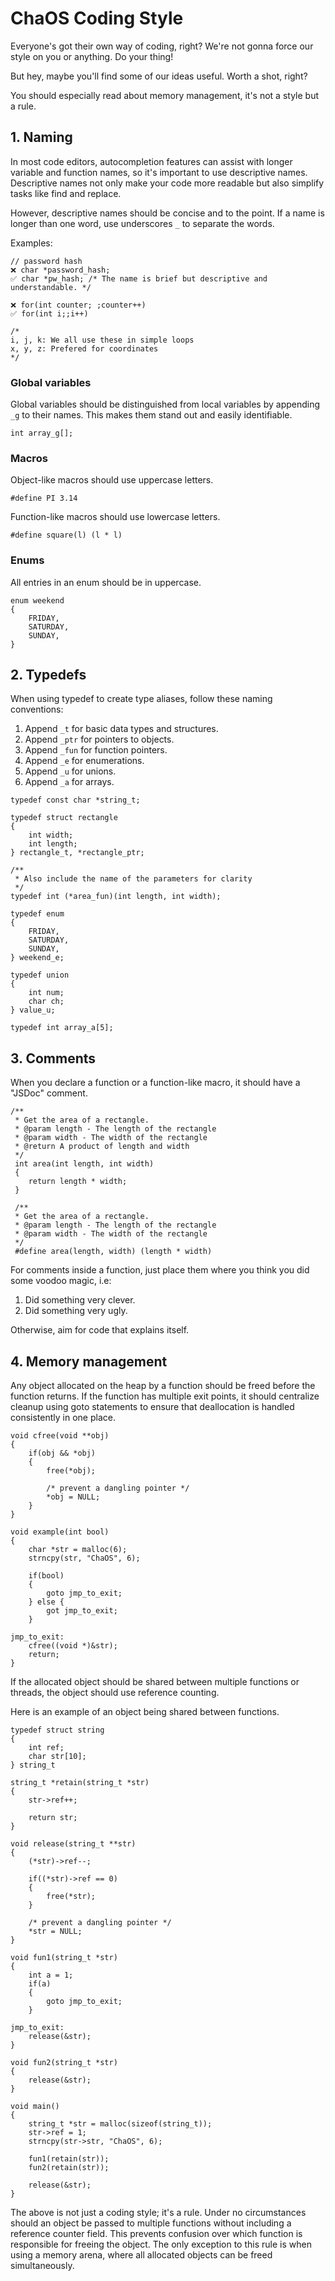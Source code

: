 # ChaOS Coding Style

Everyone's got their own way of coding, right? We're not gonna force our style on you or anything. Do your thing!

But hey, maybe you'll find some of our ideas useful. Worth a shot, right?

You should especially read about memory management, it's not a style but a rule.

## 1. Naming

In most code editors, autocompletion features can assist with longer variable and function names, so it's important to use descriptive names. Descriptive names not only make your code more readable but also simplify tasks like find and replace.

However, descriptive names should be concise and to the point. If a name is longer than one word, use underscores `_` to separate the words.

Examples:

```
// password hash
❌ char *password_hash; 
✅ char *pw_hash; /* The name is brief but descriptive and understandable. */

❌ for(int counter; ;counter++)
✅ for(int i;;i++)

/* 
i, j, k: We all use these in simple loops
x, y, z: Prefered for coordinates
*/
```
### Global variables

Global variables should be distinguished from local variables by appending `_g` to their names. This makes them stand out and easily identifiable.
```
int array_g[];
```

### Macros

Object-like macros should use uppercase letters.

```
#define PI 3.14
```

Function-like macros should use lowercase letters.

```
#define square(l) (l * l)
```

### Enums
All entries in an enum should be in uppercase.

```
enum weekend
{
	FRIDAY,
	SATURDAY,
	SUNDAY,
}
```

## 2. Typedefs

When using typedef to create type aliases, follow these naming conventions:
1. Append `_t` for basic data types and structures.
2. Append `_ptr` for pointers to objects.
3. Append `_fun` for function pointers.
4. Append `_e` for enumerations.
5. Append `_u` for unions.
6. Append `_a` for arrays.

```
typedef const char *string_t;

typedef struct rectangle
{
	int width;
	int length;
} rectangle_t, *rectangle_ptr;

/**
 * Also include the name of the parameters for clarity 
 */
typedef int (*area_fun)(int length, int width);

typedef enum
{
	FRIDAY,
	SATURDAY,
	SUNDAY,
} weekend_e;

typedef union
{
	int num;
	char ch;
} value_u;

typedef int array_a[5];
```

## 3. Comments
When you declare a function or a function-like macro, it should have a "JSDoc" comment.

```
/**
 * Get the area of a rectangle.
 * @param length - The length of the rectangle
 * @param width - The width of the rectangle
 * @return A product of length and width
 */
 int area(int length, int width)
 {
	return length * width;
 }

 /**
 * Get the area of a rectangle.
 * @param length - The length of the rectangle
 * @param width - The width of the rectangle
 */
 #define area(length, width) (length * width)
 ```

 For comments inside a function, just place them where you think you did some voodoo magic, i.e:

 1. Did something very clever.
 2. Did something very ugly.

 Otherwise, aim for code that explains itself.

 ## 4. Memory management
Any object allocated on the heap by a function should be freed before the function returns. If the function has multiple exit points, it should centralize cleanup using goto statements to ensure that deallocation is handled consistently in one place.

```
void cfree(void **obj)
{
	if(obj && *obj)
	{
		free(*obj);

		/* prevent a dangling pointer */
		*obj = NULL;
	}
}

void example(int bool)
{
	char *str = malloc(6);
	strncpy(str, "ChaOS", 6);

	if(bool)
	{
		goto jmp_to_exit;
	} else {
		got jmp_to_exit;
	}

jmp_to_exit:
	cfree((void *)&str);
	return;
}
```

If the allocated object should be shared between multiple functions or threads, the object should use reference counting.

Here is an example of an object being shared between functions.

```
typedef struct string
{
	int ref;
	char str[10];
} string_t

string_t *retain(string_t *str)
{
	str->ref++;

	return str;
}

void release(string_t **str)
{
	(*str)->ref--;

	if((*str)->ref == 0)
	{
		free(*str);
	}

	/* prevent a dangling pointer */
	*str = NULL;
}

void fun1(string_t *str)
{
	int a = 1;
	if(a)
	{
		goto jmp_to_exit;
	}

jmp_to_exit:
	release(&str);
}

void fun2(string_t *str)
{
	release(&str);
}

void main()
{
	string_t *str = malloc(sizeof(string_t));
	str->ref = 1;
	strncpy(str->str, "ChaOS", 6);

	fun1(retain(str));
	fun2(retain(str));

	release(&str);
}
```

The above is not just a coding style; it's a rule. Under no circumstances should an object be passed to multiple functions without including a reference counter field. This prevents confusion over which function is responsible for freeing the object. The only exception to this rule is when using a memory arena, where all allocated objects can be freed simultaneously.





